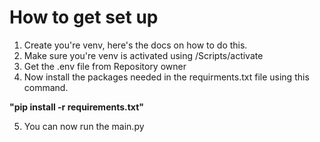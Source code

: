 # How to get set up

1. Create you're venv, here's the docs on how to do this. 
2. Make sure you're venv is activated using <nameofVenv>/Scripts/activate
3. Get the .env file from Repository owner
4. Now install the packages needed in the requirments.txt file using this command.  

__"pip install -r requirements.txt"__  

5. You can now run the main.py

